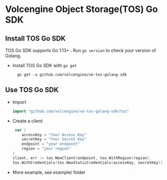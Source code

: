 
# Volcengine Object Storage(TOS) Go SDK

## Install TOS Go SDK

TOS Go SDK supports Go 1.13+ . Run `go version` to check your version of Golang.
* Install TOS Go SDK with `go get`
  ```shell
    go get -u github.com/volcengine/ve-tos-golang-sdk
  ```
  
## Use TOS Go SDK
* Import 
  ```go 
  import "github.com/volcengine/ve-tos-golang-sdk/tos"
  ```
* Create a client
  ```go 
   var (
      accessKey = "Your Access Key"
      secretKey = "Your Secret Key"
      endpoint = "your endpoint"
      region = "your region"
  )
  client, err := tos.NewClient(endpoint, tos.WithRegion(region),
  tos.WithCredentials(tos.NewStaticCredentials(accessKey, secretKey)))
  ```
* More example, see example/ folder
